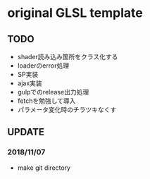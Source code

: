 # original GLSL template


## TODO
- shader読み込み箇所をクラス化する
- loaderのerror処理
- SP実装
- ajax実装
- gulpでのrelease出力処理
- fetchを勉強して導入
- パラメータ変化時のチラツキなくす


## UPDATE

### 2018/11/07
- make git directory